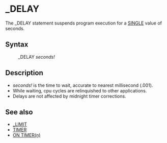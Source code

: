 <style>pre.codeide, pre.outputfixed, .outputcrt0 { background-color: #000 !important; color: #FFF !important; }</style><!DOCTYPE html>
<html class="client-nojs" dir="ltr" lang="en">
<head>
<title>_DELAY - QB64 Phoenix Edition Wiki</title>
</head>
<body class="mediawiki ltr sitedir-ltr mw-hide-empty-elt ns-0 ns-subject page-DELAY rootpage-DELAY skin-vector action-view skin-vector-legacy vector-feature-language-in-header-enabled vector-feature-language-in-main-page-header-disabled vector-feature-language-alert-in-sidebar-disabled vector-feature-sticky-header-disabled vector-feature-sticky-header-edit-disabled vector-feature-table-of-contents-disabled vector-feature-visual-enhancement-next-disabled">
<div class="mw-body" id="content" role="main">
<a id="top"></a>
<h1 class="firstHeading mw-first-heading" id="firstHeading">_DELAY</h1>
<div class="vector-body" id="bodyContent">
<div class="mw-body-content mw-content-ltr" dir="ltr" id="mw-content-text" lang="en"><div class="mw-parser-output"><p>The <a class="mw-selflink selflink">_DELAY</a> statement suspends program execution for a <a href="SINGLE" title="SINGLE">SINGLE</a> value of seconds.
</p>
<h2><span class="mw-headline" id="Syntax">Syntax</span></h2>
<dl><dd><a class="mw-selflink selflink">_DELAY</a> <i>seconds!</i></dd></dl>
<p>
</p>
<h2><span class="mw-headline" id="Description">Description</span></h2>
<ul><li><i>seconds!</i> is the time to wait, accurate to nearest millisecond (.001).</li>
<li>While waiting, cpu cycles are relinquished to other applications.</li>
<li>Delays are not affected by midnight timer corrections.</li></ul>
<p>
</p>
<h2><span class="mw-headline" id="See_also">See also</span></h2>
<ul><li><a href="LIMIT" title="LIMIT">_LIMIT</a></li>
<li><a href="TIMER" title="TIMER">TIMER</a></li>
<li><a href="ON_TIMER(n)" title="ON TIMER(n)">ON TIMER(n)</a></li></ul>
<p>
</p>
<!-- 
NewPP limit report
Cached time: 20240715034324
Cache expiry: 86400
Reduced expiry: false
Complications: [show‐toc]
CPU time usage: 0.019 seconds
Real time usage: 0.025 seconds
Preprocessor visited node count: 21/1000000
Post‐expand include size: 569/2097152 bytes
Template argument size: 16/2097152 bytes
Highest expansion depth: 3/100
Expensive parser function count: 0/100
Unstrip recursion depth: 0/20
Unstrip post‐expand size: 0/5000000 bytes
-->
<!--
Transclusion expansion time report (%,ms,calls,template)
100.00%   12.433      1 -total
 26.10%    3.245      1 Template:PageSyntax
 18.44%    2.293      2 Template:Parameter
 17.94%    2.230      1 Template:PageDescription
 17.20%    2.138      1 Template:PageNavigation
 16.25%    2.020      1 Template:PageSeeAlso
-->
<!-- Saved in parser cache with key qb64pnix_mw19894-mwmb_:pcache:idhash:112-0!canonical and timestamp 20240715034324 and revision id 138.
 -->
</div>
</div>
</div>
</div>
</body>
</html>